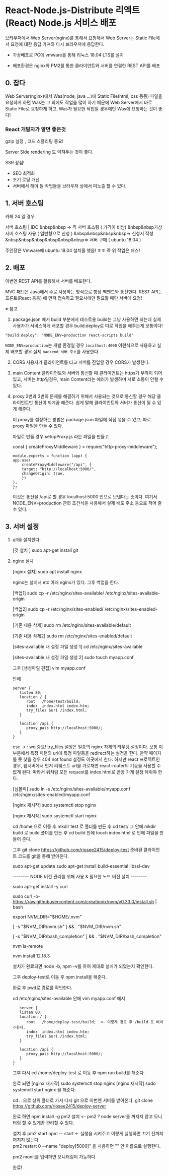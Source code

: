 # React-Node.js-Distribute 리엑트(React) Node.js 서비스 배포

브라우저에서 Web Server(nginx)를 통해서 요청해서 Web Server는 Static File에서 요청에 대한 응답 가져와 다시 브라우저에 응답한다.

- 가상배포로 PC에 vmware를 통해 리눅스 18.04 LTS를 설치

- 배포환경은 nginx와 PM2를 통한 클라이언트와 서버를 연결한 REST API를 배포

## 0. 잡다

Web Server(nginx)에서 Was(node, java ...)에 Static File(html, css 등등) 파일을 요청하게 하면 Was는 그 외에도 작업을 많이 하기 때문에
Web Server에서 바로 Static File로 요청하게 하고, Was가 필요한 작업일 경우에만 Was에 요청하는 것이 좋다!

### React 개발자가 알면 좋은것

gzip 설정 , 코드 스플리팅 중요!

Server Side rendering 도 익혀두는 것이 좋다.

SSR 장점!

- SEO 최적화
- 초기 로딩 개선
- 서버에서 해야 될 작업들을 브라우저 상에서 미노출 할 수 있다.

## 1. 서버 호스팅

카페 24 일 경우

서버 호스팅 | IDC
&nbsp&nbsp => 퀵 서버 호스팅 ( 가격이 비쌈)
&nbsp&nbsp가상 서버 호스팅 사용 ( 일반형으로 신청 )
&nbsp&nbsp&nbsp&nbsp=> 신청서 작성
&nbsp&nbsp&nbsp&nbsp&nbsp&nbsp=> 서버 구매 ( ubuntu 18.04 )

주인장은 Vmware에 ubuntu 18.04 설치를 했음! ㅎㅎ
즉 위 작업은 패스!

## 2. 배포

이번엔 REST API를 활용해서 서버를 배포한다.

MVC 패턴은 Java에서 주로 사용하는 방식으로 항상 백엔드와 통신한다.
REST API는 프론트(React 등등) 에 먼저 접속하고 필요시에만 필요할 때만 서버에 요청!

※ 참고

1. package.json 에서 build 부분에서 테스트용 build는 그냥 사용하면 되는데
   실제 사용자가 서비스하게 배포할 경우 build:deploy로 따로 작업을 해주는게 보통이다!

`"build:deploy": "NODE_ENV=production react-scripts build"`

`NODE_ENV=production`는 개발 환경일 경우 `localhost:4000` 이런식으로 사용하고
실제 배포할 경우 실제 `backend 서버 주소`를 사용한다.

2. CORS
   사용자가 클라이언트를 타고 서버를 진입할 경우 CORS가 발생한다.

3. main Content
   클라이언트와 서버와 통신할 때 클라이언트는 https가 부착이 되어 있고, 서버는 http일경우,
   main Content라는 에러가 발생하며 서로 소통이 안될 수 있다.

4. proxy
   2번과 3번의 문제를 해결하기 위해서 사용되는 것으로 통신할 경우 해당 클라이언트만 통신이 되게끔 해준다.
   쉽게 말해 클라이언트와 서버가 통신이 될 수 있게 해준다.

   이 proxy를 설정하는 방법은 package.json 파일에 직접 넣을 수 있고, 따로 proxy 파일을 만들 수 있다.

   파일로 만들 경우 setupProxy.js 라는 파일을 만들고

   const { createProxyMiddleware } = require("http-proxy-middleware");

   ```
   module.exports = function (app) {
   app.use(
       createProxyMiddleware("/api", {
       target: "http://localhost:5000/",
       changeOrigin: true,
       })
   );
   };
   ```

   이것은 통신을 /api로 할 경우 localhost:5000 번으로 보낸다는 뜻이다.
   여기서 NODE_ENV=production 관련 조건식을 사용해서 실제 배포 주소 등으로 적어 줄 수 있다.

## 3. 서버 설정

1. git을 설치한다.

   [깃 설치 ] sudo apt-get install git

2. nginx 설치

   [nginx 설치] sudo apt install nginx

   nginx는 설치시 etc 아래 nginx가 있다.
   그후 백업을 한다.

   [백업1] sudo cp -r /etc/nginx/sites-available/ /etc/nginx/sites-available-origin
   
   [백업2] sudo cp -r /etc/nginx/sites-enabled/ /etc/nginx/sites-enabled-origin
   
   [기존 내용 삭제] sudo rm /etc/nginx/sites-available/default
   
   [기존 내용 삭제2] sudo rm /etc/nginx/sites-enabled/default
   
   [sites-available 내 설정 파일 생성 1] cd /etc/nginx/sites-available
   
   [sites-available 내 설정 파일 생성 2] sudo touch myapp.conf
   

   그후 [생성파일 편집] vim myapp.conf

   안에

   ```
   server {
      listen 80;
      location / {
         root   /home/test/build;
         index  index.html index.htm;
         try_files $uri /index.html;
      }

      location /api {
         proxy_pass http://localhost:5000/;
      }
   }
   ```

   esc -> : wq
   중요! try_files 설정은 일종의 nginx 자체의 라우팅 설정이다. 
   보통 이 부분에서 특정 패턴의 url에 특정 파일등을 redirect하는 설정을 한다. 만약 페이지를 못 찾을 경우 404 not found 설정도 이곳에서 한다.
   하지만 react 프로젝트인 경우, 웹서버에서 먼저 리퀘스트 url을 가로채면 react-router의 기능을 사용할 수 없게 된다. 따라서 위처럼 모든 request를 index.html로 곧장 가게 설정 해줘야 한다.
   
   [심볼릭] sudo ln -s /etc/nginx/sites-available/myapp.conf /etc/nginx/sites-enabled/myapp.conf
   
   [nginx 재시작] sudo systemctl stop nginx
   
   [nginx 재시작] sudo systemctl start nginx

   cd /home 으로 이동 후 mkdir test 로 폴더를 만든 후 cd test/ 그 안에 mkdir build 로 build 폴더를 만든 후 cd build
   안에 touch index.html 로 안에 파일을 만들어 준다.

   그후
   git clone https://github.com/riosee2415/deploy-test
   준비된 클라이언트 코드를 git을 통해 받아온다.

   sudo apt-get update
   sudo apt-get install build-essential libssl-dev

   -------- NODE 버전 관리를 위해 사용 & 필요한 노드 버전 설치 --------
   
   sudo apt-get install -y curl
   
   sudo curl -o- https://raw.githubusercontent.com/creationix/nvm/v0.33.0/install.sh | bash
   
   export NVM_DIR="$HOME/.nvm"
   
   [ -s "$NVM_DIR/nvm.sh" ] && . "$NVM_DIR/nvm.sh"
   
   [ -s "$NVM_DIR/bash_completion" ] && . "\$NVM_DIR/bash_completion"
   
   nvm ls-remote

   nvm install 12.18.3

   설치가 완료되면 node -b, npm -v를 하여 제대로 설치가 되었는지 확인한다.

   그후 deploy-test로 이동 후 npm install을 해준다.

   완료 후 pwd로 경로를 확인한다.

   cd /etc/nginx/sites-available 안에
   vim myapp.conf 에서

   ```
      server {
      listen 80;
      location / {
         root   /home/deploy-test/build;  <- 이렇게 경로 후 /build 로 벼녁ㅇ한다.
         index  index.html index.htm;
         try_files $uri /index.html;
      }

      location /api {
         proxy_pass http://localhost:5000/;
      }
   }
   ```

   그후 다시 cd /home/deploy-test 로 이동 후 npm run build를 해준다.

   완료 되면
   [nginx 재시작] sudo systemctl stop nginx
   [nginx 재시작] sudo systemctl start nginx
   을 해준다.

   cd .. 으로 상위 폴더로 가서 다시 git 으로 이번엔 서버를 받아온다.
   git clone https://github.com/riosee2415/deploy-server

   완료 하면 npm install -g pm2 설치 <- pm2 ? node server를 꺼지지 않고 모니터링 할 수 있게끔 관리할 수 있다.

   설치 후 pm2 start npm -- start <- 실행을 시켜주고 이렇게 실행하면 끄기 전까지 꺼지지 않는다.<br />
   pm2 restart 0 --name "deploy[5000]" 을 사용하면 "" 안 이름으로 실행한다.

   pm2 monit를 입력하면 모니터링이 가능하다.

   완료!
